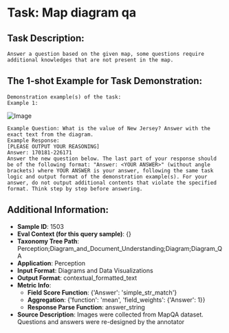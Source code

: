 # Task: Map diagram qa

## Task Description:

```
Answer a question based on the given map, some questions require additional knowledges that are not present in the map.
```

## The 1-shot Example for Task Demonstration:

```
Demonstration example(s) of the task:
Example 1:
```

![Image](1.png)

```
Example Question: What is the value of New Jersey? Answer with the exact text from the diagram.
Example Response:
[PLEASE OUTPUT YOUR REASONING]
Answer: 170181-226171
Answer the new question below. The last part of your response should be of the following format: "Answer: <YOUR ANSWER>" (without angle brackets) where YOUR ANSWER is your answer, following the same task logic and output format of the demonstration example(s). For your answer, do not output additional contents that violate the specified format. Think step by step before answering.
```

## Additional Information:

- **Sample ID**: 1503
- **Eval Context (for this query sample)**: {}
- **Taxonomy Tree Path**: Perception;Diagram_and_Document_Understanding;Diagram;Diagram_QA
- **Application**: Perception
- **Input Format**: Diagrams and Data Visualizations
- **Output Format**: contextual_formatted_text
- **Metric Info**:
  - **Field Score Function**: {'Answer': 'simple_str_match'}
  - **Aggregation**: {'function': 'mean', 'field_weights': {'Answer': 1}}
  - **Response Parse Function**: answer_string
- **Source Description**: Images were collected from MapQA dataset. Questions and answers were re-designed by the annotator
